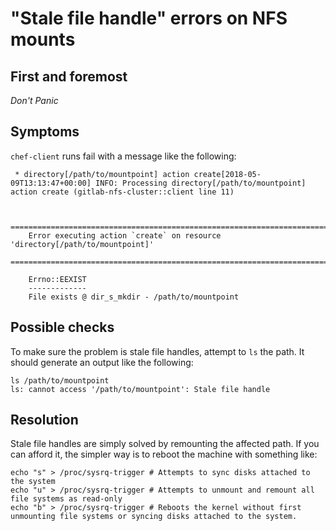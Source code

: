 # "Stale file handle" errors on NFS mounts

## First and foremost

*Don't Panic*

## Symptoms

`chef-client` runs fail with a message like the following:

```
 * directory[/path/to/mountpoint] action create[2018-05-09T13:13:47+00:00] INFO: Processing directory[/path/to/mountpoint] action create (gitlab-nfs-cluster::client line 11)


    ================================================================================
    Error executing action `create` on resource 'directory[/path/to/mountpoint]'
    ================================================================================

    Errno::EEXIST
    -------------
    File exists @ dir_s_mkdir - /path/to/mountpoint
```

## Possible checks

To make sure the problem is stale file handles, attempt to `ls` the path. It
should generate an output like the following:

```
ls /path/to/mountpoint
ls: cannot access '/path/to/mountpoint': Stale file handle
```

## Resolution

Stale file handles are simply solved by remounting the affected path. If you can
afford it, the simpler way is to reboot the machine with something like:

```
echo "s" > /proc/sysrq-trigger # Attempts to sync disks attached to the system
echo "u" > /proc/sysrq-trigger # Attempts to unmount and remount all file systems as read-only
echo "b" > /proc/sysrq-trigger # Reboots the kernel without first unmounting file systems or syncing disks attached to the system.
```
